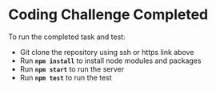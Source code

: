 # Coding Challenge Completed
To run the completed task and test:

- Git clone the repository using ssh or https link above
- Run **`npm install`** to install node modules and packages
- Run **`npm start`** to run the server
- Run **`npm test`** to run the test
